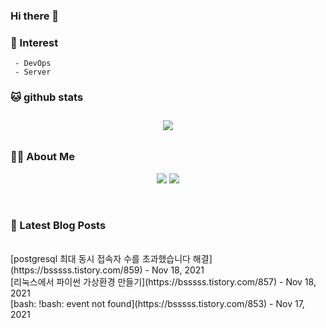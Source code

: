 
### Hi there 👋   

### 📖   Interest   
     - DevOps   
     - Server  

###  🐱 github stats  

<div id="main" align="center">
    <img src="https://github-readme-stats.vercel.app/api?username=qpyu66&hide=stars,contribs&count_private=true&show_icons=true"
        style="height: auto; margin-left: 20px; margin-right: 20px; padding: 10px;"/>
</div>

###  💁‍♀️ About Me  
<p align="center">
    <a href="https://bsssss.tistory.com/"><img src="https://img.shields.io/badge/Blog-FF5722?style=flat-square&logo=Blogger&logoColor=white"/></a>
    <a href="mailto:qpyu66@gmail.com"><img src="https://img.shields.io/badge/Gmail-d14836?style=flat-square&logo=Gmail&logoColor=white&link=qpyu66@gmail.com"/></a>
</p>

<br>

### 📕 Latest Blog Posts   
<br>
[postgresql 최대 동시 접속자 수를 초과했습니다 해결](https://bsssss.tistory.com/859) - Nov 18, 2021<br>
[리눅스에서 파이썬 가상환경 만들기](https://bsssss.tistory.com/857) - Nov 18, 2021<br>
[bash: !bash: event not found](https://bsssss.tistory.com/853) - Nov 17, 2021<br>
